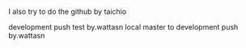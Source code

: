 I also try to do the github by taichio


development push test by.wattasn
local master to development push by.wattasn
